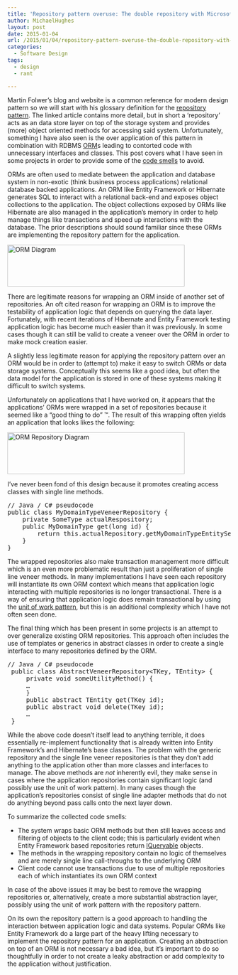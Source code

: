 ```yaml
---
title: 'Repository pattern overuse: The double repository with Microsoft Entity Framework and other ORMs'
author: MichaelHughes
layout: post
date: 2015-01-04
url: /2015/01/04/repository-pattern-overuse-the-double-repository-with-microsoft-entity-framework-and-other-orms/
categories:
  - Software Design
tags:
  - design
  - rant

---
```

Martin Folwer’s blog and website is a common reference for modern design pattern so we will start with his glossary definition for the [repository pattern][1]. The linked article contains more detail, but in short a ‘repository’ acts as an data store layer on top of the storage system and provides (more) object oriented methods for accessing said system. Unfortunately, something I have also seen is the over application of this pattern in combination with RDBMS [ORM][2]s leading to contorted code with unnecessary interfaces and classes. This post covers what I have seen in some projects in order to provide some of the <a href="http://blog.codinghorror.com/code-smells/" target="_blank">code smells</a> to avoid.

 [1]: http://martinfowler.com/eaaCatalog/repository.html
 [2]: http://en.wikipedia.org/wiki/Object-relational_mapping

<!--more-->

ORMs are often used to mediate between the application and database system in non-exotic (think business process applications) relational database backed applications. An ORM like Entity Framework or Hibernate generates SQL to interact with a relational back-end and exposes object collections to the application. The object collections exposed by ORMs like Hibernate are also managed in the application’s memory in order to help manage things like transactions and speed up interactions with the database. The prior descriptions should sound familiar since these ORMs are implementing the repository pattern for the application.

[<img class="alignnone wp-image-316" src="http://codinginthetrenches.com/wp-content/uploads/2015/01/ORM-Diagram-300x70.png" alt="ORM Diagram" width="400" height="94" srcset="https://codinginthetrenches.com/wp-content/uploads/2015/01/ORM-Diagram-300x70.png 300w, https://codinginthetrenches.com/wp-content/uploads/2015/01/ORM-Diagram.png 631w" sizes="(max-width: 400px) 100vw, 400px" />][3]

There are legitimate reasons for wrapping an ORM inside of another set of repositories. An oft cited reason for wrapping an ORM is to improve the testability of application logic that depends on querying the data layer. Fortunately, with recent iterations of Hibernate and Entity Framework testing application logic has become much easier than it was previously. In some cases though it can still be valid to create a veneer over the ORM in order to make mock creation easier.

A slightly less legitimate reason for applying the repository pattern over an ORM would be in order to (attempt to) make it easy to switch ORMs or data storage systems. Conceptually this seems like a good idea, but often the data model for the application is stored in one of these systems making it difficult to switch systems.

Unfortunately on applications that I have worked on, it appears that the applications’ ORMs were wrapped in a set of repositories because it seemed like a “good thing to do” ™. The result of this wrapping often yields an application that looks likes the following:

[<img class="alignnone wp-image-317" src="http://codinginthetrenches.com/wp-content/uploads/2015/01/ORM-Repository-Diagram-300x71.png" alt="ORM Repository Diagram" width="400" height="94" srcset="https://codinginthetrenches.com/wp-content/uploads/2015/01/ORM-Repository-Diagram-300x71.png 300w, https://codinginthetrenches.com/wp-content/uploads/2015/01/ORM-Repository-Diagram.png 631w" sizes="(max-width: 400px) 100vw, 400px" />][4]

I’ve never been fond of this design because it promotes creating access classes with single line methods.

<pre>// Java / C# pseudocode
public class MyDomainTypeVeneerRepository {
    private SomeType actualRespository;
    public MyDomainType get(long id) {
        return this.actualRepository.getMyDomainTypeEntitySet().get(id);
    }
}
</pre>

The wrapped repositories also make transaction management more difficult which is an even more problematic result than just a proliferation of single line veneer methods. In many implementations I have seen each repository will instantiate its own ORM context which means that application logic interacting with multiple repositories is no longer transactional. There is a way of ensuring that application logic does remain transactional by using the [unit of work pattern][5], but this is an additional complexity which I have not often seen done.

The final thing which has been present in some projects is an attempt to over generalize existing ORM repositories. This approach often includes the use of templates or generics in abstract classes in order to create a single interface to many repositories defined by the ORM.

<pre>// Java / C# pseudocode
 public class AbstractVeneerRepository&lt;TKey, TEntity&gt; {
     private void someUtilityMethod() {
     …
     }
     public abstract TEntity get(TKey id);
     public abstract void delete(TKey id);
     …
 }</pre>

While the above code doesn’t itself lead to anything terrible, it does essentially re-implement functionality that is already written into Entity Framework’s and Hibernate’s base classes. The problem with the generic repository and the single line veneer repositories is that they don’t add anything to the application other than more classes and interfaces to manage. The above methods are _not_ inherently evil, they make sense in cases where the application repositories contain significant logic (and possibly use the unit of work pattern). In many cases though the application’s repositories consist of single line adapter methods that do not do anything beyond pass calls onto the next layer down.

To summarize the collected code smells:

  * The system wraps basic ORM methods but then still leaves access and filtering of objects to the client code; this is particularly evident when Entity Framework based repositories return <a href="http://msdn.microsoft.com/en-us/library/vstudio/system.linq.iqueryable%28v=vs.110%29.aspx" target="_blank">IQueryable</a> objects.
  * The methods in the wrapping repository contain no logic of themselves and are merely single line call-throughs to the underlying ORM
  * Client code cannot use transactions due to use of multiple repositories each of which instantiates its own ORM context

In case of the above issues it may be best to remove the wrapping repositories or, alternatively, create a more substantial abstraction layer, possibly using the unit of work pattern with the repository pattern.

On its own the repository pattern is a good approach to handling the interaction between application logic and data systems. Popular ORMs like Entity Framework do a large part of the heavy lifting necessary to implement the repository pattern for an application. Creating an abstraction on top of an ORM is not necessary a bad idea, but it’s important to do so thoughtfully in order to not create a leaky abstraction or add complexity to the application without justification.


 [3]: http://codinginthetrenches.com/wp-content/uploads/2015/01/ORM-Diagram.png
 [4]: http://codinginthetrenches.com/wp-content/uploads/2015/01/ORM-Repository-Diagram.png
 [5]: http://www.asp.net/mvc/overview/older-versions/getting-started-with-ef-5-using-mvc-4/implementing-the-repository-and-unit-of-work-patterns-in-an-asp-net-mvc-application
